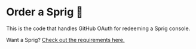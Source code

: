 # Order a Sprig 🌱

This is the code that handles GitHub OAuth for redeeming a Sprig console.

Want a Sprig? [Check out the requirements here.](https://github.com/hackclub/sprig/blob/main/GET_A_SPRIG.md)
